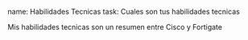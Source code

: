 name: Habilidades Tecnicas
  task: Cuales son tus habilidades tecnicas
  
Mis habilidades tecnicas son un resumen entre Cisco y Fortigate
